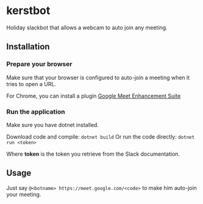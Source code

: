 # kerstbot
Holiday slackbot that allows a webcam to auto join any meeting.

## Installation
### Prepare your browser
Make sure that your browser is configured to auto-join a meeting when it tries to open a URL.

For Chrome, you can install a plugin [Google Meet Enhancement Suite](https://chrome.google.com/webstore/detail/google-meet-enhancement-s/ljojmlmdapmnibgflmmminacbjebjpno)

### Run the application
Make sure you have dotnet installed.

Download code and compile: ```dotnet build```
Or run the code directly: ```dotnet run <token>```

Where __token__ is the token you retrieve from the Slack documentation.

## Usage
Just say ```@<botname> https://meet.google.com/<code>``` to make him auto-join your meeting.

